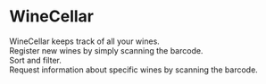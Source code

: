 # WineCellar

WineCellar keeps track of all your wines.   
Register new wines by simply scanning the barcode.  
Sort and filter.  
Request information about specific wines by scanning the barcode.   
